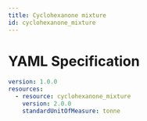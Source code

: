 ```yaml
---
title: Cyclohexanone mixture
id: cyclohexanone_mixture
---
```




# YAML Specification

```yaml
version: 1.0.0
resources:
  - resource: cyclohexanone_mixture
    version: 2.0.0
    standardUnitOfMeasure: tonne
```



